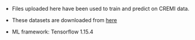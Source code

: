 - Files uploaded here have been used to train and predict on CREMI data.

- These datasets are downloaded from [here](https://github.com/nilsec/micron_data)
- ML framework: Tensorflow 1.15.4



